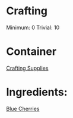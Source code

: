 <!-- TITLE: Cherry Pit -->
<!-- SUBTITLE: The hard pit of a blue cherry -->




# Crafting
Minimum: 0
Trivial: 10

# Container
[Crafting Supplies](crafting-supplies)

# Ingredients:
[Blue Cherries](blue-cherries)